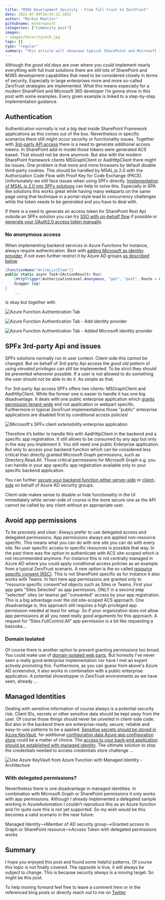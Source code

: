 ```yaml
---
title: "M365 Development Security - From full trust to ZeroTrust"
date: 2022-07-09T10:55:12.185Z
author: "Markus Moeller"
githubname: msharepoint
categories: ["Community post"]
images:
- images/SecurityLock.jpg
tags: []
type: "regular"
summary: "This article will showcase typical SharePoint and Microsoft 365 development security patterns. Those patterns can be applied especially in so-called ZeroTrust environments, too, and are linked to step-by-step implementation guidances."
---
```


Although the *good old days* are over where you could implement nearly everything with full trust solutions there are still lots of SharePoint and M365 development capabilities that need to be considered closely in terms of security. Especially in large enterprises more and more so-called ZeroTrust strategies are implemented. What this means especially for a modern SharePoint and Microsoft 365 developer I’m gonna show in this post with some examples. Every given example is linked to a step-by-step implementation guidance.

## Authentication

Authentication normally is not a big deal inside SharePoint Framework applications as this comes out of the box. Nevertheless in specific scenarios there still might occur security or functionality issues. Together with [3rd-party API access](#spfx-3rd-party-api-and-issues) there is a need to generate additional access tokens. In SharePoint add-in model those tokens were generated ACS based. That should not be done anymore. But also with the modern SharePoint framework clients MSGraphClient or AadHttpClient there might be issues. One problem is that more and more browsers by default disable third-party cookies. This should be handled by MSAL.js 2.0 with the Authorization Code Flow with Proof Key for Code Exchange (PKCE). Unfortunately we still face issues when using SPFx directly. [Implementation of MSAL.js 2.0 into SPFx solutions](https://mmsharepoint.wordpress.com/2020/08/15/using-msal-js-2-0-in-sharepoint-framework-spfx/) can help to solve this. Especially in SPA like solutions this works great while having many webparts on the same page using that technique in a portal-style lead to concurrency challenges while the token needs to be generated and you have to deal with.

If there is a need to generate an access token for SharePoint Rest Api outside an SPFx solution you can try [SSO with on-behalf flow](https://mmsharepoint.wordpress.com/2021/06/22/use-sharepoint-rest-api-in-microsoft-teams-with-sso-and-on-behalf-flow/) if possible or [generate your OAuth2.0 access token manually](https://mmsharepoint.wordpress.com/2021/12/04/testing-an-azure-function-using-delegated-access-with-postman/).

### No anonymous access

When implementing backend services in Azure Functions for instance, always require authentication. Best with [adding Microsoft as identity provider](https://mmsharepoint.wordpress.com/2022/06/04/fluidframework-and-azure-fluid-relay-service/#userauth), if not even further restrict it by Azure AD groups [as described below](#secure-user-specific)

```cs
[FunctionName("WriteListItem")]
public static async Task<IActionResult> Run(
    [HttpTrigger(AuthorizationLevel.Anonymous, "get", "post", Route = null)] HttpRequest req,
    ILogger log)
{
    ...
```

is okay but together with

![Azure Function Authentication Tab](images/03azfuncauthsettings.jpg)

![Azure Function Authentication Tab - Add identity provider](images/04addmsftauthprovidertoazfunc.jpg)

![Azure Function Authentication Tab - Added Microsoft identity provider](images/05editazfuncidentityproviderapp.jpg)

## SPFx 3rd-party Api and issues

SPFx solutions normally run in user context. Client-side this cannot be changed. But on behalf of 3rd-party Api access the *good old pattern* of using _elevated privileges_ can still be implemented. To be strict they should be prevented whenever possible. If a user is not allowed to do something the user should not be able to do it. As simple as that.

For 3rd-party Api access SPFx offers two clients: MSGraphClient and AadHttpClient. While the former one is easier to handle it has one big disadvantage. It deals with one public enterprise application which [grants permission tenant-wide](https://www.wictorwilen.se/blog/sharepoint-framework-and-microsoft-graph-access-convenient-but-be-very-careful/) and not application or webpart specific. Furthermore in typical ZeroTrust implementations those "public" enterprise applications are disabled first by conditional access policies!

![Microsoft's SPFx client extensibility enterprise application](images/SPFxClientExtensebiltyEnterpriseApp.png)

<a name="secure-user-specific"></a>

Therefore it’s better to handle this with AadHttpClient in the backend and a specific app registration. It still allows to be consumed by any app but only in the way you implement it. 
You still need one public Enterprise application. But only to access your backend function which can be considered less critical than directly granted Microsoft Graph permissions, such as Directory.Read.All. Those critical permissions for Microsoft Graph e.g. you can handle in your app specific app registration available only to your specific backend application. 

You can further [secure your backend function either server-side](https://mmsharepoint.wordpress.com/2022/03/02/restrict-calls-from-spfx-inside-azure-functions/) or [client-side](https://mmsharepoint.wordpress.com/2021/08/20/restrict-calls-to-azure-functions-from-spfx/) on behalf of Azure AD security groups.

Client-side makes sense to disable or hide functionality in the UI immediately while server-side of course is the more secure one as the API cannot be called by any client without an appropriate user. 

## Avoid app permissions

To be precisely and clear: Always prefer to use delegated access and delegated permissions. App permissions always are applied non-resource specific. This means what you can do with one site you can do with every site. No user specific access to specific resources is possible that way. In the past there was the option to authenticate with ACS site-scoped which is not recommended anymore. For instance this is not centrally managed in Azure AD where you could apply conditional access policies as an example from a typical ZeroTrust scenario. A new option is the so called [resource specific consent (RSC)](https://mmsharepoint.wordpress.com/2021/08/18/accessing-sharepoint-sites-with-resource-specific-consent-rsc-and-microsoft-graph/). This is not SharePoint specific as for instance it also works with Teams. 
In fact here app permissions are granted only to "resource specific consent"ed objects such as Sites or Teams. First your app gets "Sites.Selected" as app permission, ONLY in a second step "selected" sites (or teams) get "consented" access by your app registration.
This is a big advantage over the old site-scoped ACS approach. One disadvantage is, this approach still requires a high privileged app permission needed at least for setup. So if your organization does not allow app permissions at all you need really good arguments for this approach. A request for “Sites.FullControl.All” app permission is a bit like requesting a bazooka...

### Domain Isolated

Of course there is another option to prevent granting permissions too broad. You could make use of [domain isolated web parts](https://docs.microsoft.com/en-us/sharepoint/dev/spfx/web-parts/isolated-web-parts). But honestly I’ve never seen a really good enterprise implementation nor have I met an expert actively promoting this. Furthermore, as you can guess from above's Azure AD screenshot, it also works in combination with a public enterprise application. A potential showstopper in ZeroTrust environments as we have seen, already ...

## Managed Identities

Dealing with sensitive information of course always is a potential security risk. Client IDs, secrets or other sensitive data should be kept away from the user. Of course those things should never be unveiled in client-side code. But also in the backend there are enterprise-ready, secure, reliable and easy-to-use patterns to be a applied. [Sensitive secrets should be stored in Azure KeyVault](https://mmsharepoint.wordpress.com/2019/01/11/secure-azure-functions-part-2-handle-certificates-with-azure-keyvault-when-accessing-sharepoint-online/), for additional [configuration data Azure app configuration store](https://mmsharepoint.wordpress.com/2021/05/17/configure-teams-applications-with-azure-app-configuration-nodejs/) could be a matter of choice. The [access to your back-end application should be established with managed identity](https://mmsharepoint.wordpress.com/2018/11/14/secure-azure-functions-part-1-use-azure-keyvault-secrets-when-accessing-microsoft-graph/). The ultimate solution to stop the credentials needed to access credentials store challenge ...

![Use Azure KeyVault from Azure Function with Managed Identity  - Architecture](images/01securelyaccessmsgraphfromazurefunction1.jpg)

### With delegated permissions?

Nevertheless there is one disadvantage in managed identities. In combination with Microsoft Graph or SharePoint permissions it only works with app permissions. Although I already implemented a delegated sample working in AzureAutomation I couldn’t reproduce this as an Azure function and I’m quite sure this is not yet supported. So my wish would be this becomes a valid scenario in the near future:

Managed Identity—>Member of AD security group—>Granted access to Graph or SharePoint resource—>Access Token with delegated permissions works 

## Summary

I hope you enjoyed this post and found some helpful patterns. Of course this topic is not finally covered. The opposite is true, it will always be subject to change. This is because security always is a moving target. So might be this post.

To help moving forward feel free to leave a comment here or in the referenced blog posts or directly reach out to me on [Twitter](https://twitter.com/moeller2_0/)
